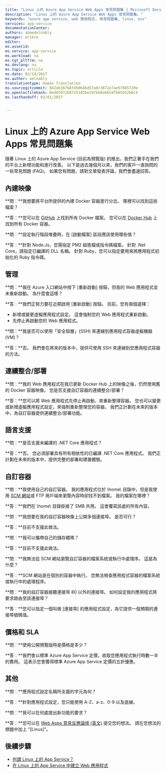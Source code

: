 ```yaml
---
title: "Linux 上的 Azure App Service Web Apps 常見問題集 | Microsoft Docs"
description: "Linux 上的 Azure App Service Web Apps 常見問題集。"
keywords: "azure app service, web 應用程式, 常見問題集, linux, oss"
services: app-service
documentationCenter: 
authors: ahmedelnably
manager: erikre
editor: 
ms.assetid: 
ms.service: app-service
ms.workload: na
ms.tgt_pltfrm: na
ms.devlang: na
ms.topic: article
ms.date: 02/14/2017
ms.author: aelnably
translationtype: Human Translation
ms.sourcegitcommit: 842eb16768fd5064bd57a0c3672e7ae57885720e
ms.openlocfilehash: 6ed0f07268715102be197bb8a6654fb05b52b0c4
ms.lasthandoff: 03/01/2017


---
```


# <a name="azure-app-service-web-apps-on-linux-faq"></a>Linux 上的 Azure App Service Web Apps 常見問題集

隨著 Linux 上的 Azure App Service (目前為預覽版) 的推出，我們正著手在我們的平台上新增功能和進行改善。 以下是過去幾個月以來，我們的客戶一直詢問的一些常見問題 (FAQ)。
如果您有問題，請對文章發表評論，我們會盡速回答。

## <a name="built-in-images"></a>內建映像

**問︰**我想要將平台所提供的內建 Docker 容器進行分岔。 哪裡可以找到這些檔案？

**答：**您可以在 [GitHub](https://github.com/azure-app-service) 上找到所有 Docker 檔案。 您可以在 [Docker Hub](https://hub.docker.com/u/appsvc/) 上找到所有 Docker 容器。

**問︰**設定執行階段堆疊時，在 [啟動檔案] 區段應該使用哪些值？

**答︰**針對 Node.Js，您需指定 PM2 組態檔或指令碼檔案。 針對 .Net Core，請指定已編譯的 DLL 名稱。 針對 Ruby，您可以指定要用來將應用程式初始化的 Ruby 指令碼。

## <a name="management"></a>管理

**問︰**我在 Azure 入口網站中按下 [重新啟動] 按鈕，但我的 Web 應用程式並未重新啟動。 為什麼會這樣？

**答︰**我們正努力要在近期啟用 [重新啟動] 按鈕。 目前，您有兩個選擇：
- 新增或變更虛擬應用程式設定。 這會強制您的 Web 應用程式重新啟動。
- 先停止再啟動您的 Web 應用程式。

**問：**我是否可以使用「安全殼層」(SSH) 來連線到應用程式容器虛擬機器 (VM)？

**答：**否。 我們會在將來的版本中，提供可使用 SSH 來連線到您應用程式容器的方法。

## <a name="continuous-integrationdeployment"></a>連續整合/部署

**問︰**我的 Web 應用程式在我已更新 Docker Hub 上的映像之後，仍然使用舊的 Docker 容器映像。 您是否支援自訂容器的連續整合/部署？

**答：**您可以將 Web 應用程式先停止再啟動，來重新整理容器。 您也可以變更或新增虛擬應用程式設定，來強制重新整理您的容器。 我們正計劃在未來的版本中，為自訂容器提供連續整合/部署功能。

## <a name="language-support"></a>語言支援

**問︰**是否支援未編譯的 .NET Core 應用程式？

**答：**否。 您必須部署具有所有相依性的已編譯 .NET Core 應用程式。 我們正計劃在未來的版本中，提供完整的部署和建置體驗。

## <a name="custom-containers"></a>自訂容器

**問︰**我使用自己的自訂容器。 我的應用程式位於 \home\ 目錄中，但是我使用 [SCM 網站](https://github.com/projectkudu/kudu)或 FTP 用戶端來瀏覽內容時卻找不到檔案。 我的檔案在哪裡？

**答︰**我們在 \home\ 目錄掛接了 SMB 共用。 這會覆寫該處的所有內容。

**問︰**我想要在我的自訂容器映像上公開多個連接埠。 是否可行？

**答：**目前不支援此做法。

**問︰**我可以攜帶自己的儲存體嗎？

**答：**目前不支援此做法。

**問︰**我無法從 SCM 網站瀏覽自訂容器的檔案系統或執行中處理序。 這是為什麼？

**答︰**SCM 網站是在個別的容器中執行。 您無法檢查應用程式容器的檔案系統或執行中的處理程序。

**問︰**我的自訂容器接聽連接埠 80 以外的連接埠。 如何設定我的應用程式將要求路由至該連接埠？

**答︰**您可以指定一個叫做 [連接埠] 的應用程式設定，為它提供一個預期的連接埠號碼值。

## <a name="pricing-and-sla"></a>價格和 SLA

**問︰**使用公開預覽版時是價格是多少？

**答︰**我們會以標準 Azure App Service 定價，收取您應用程式執行時數一半的費用。 這表示您會獲得標準 Azure App Service 定價的五折優惠。

## <a name="other"></a>其他

**問︰**應用程式設定名稱所支援的字元為何？

**答︰**針對應用程式設定，您只能使用 A-Z、a-z、0-9 以及底線。

**問︰**我可以在何處提出新功能的要求？

**答︰**您可以在 [Web Apps 意見反應論壇 (英文)](https://aka.ms/webapps-uservoice) 提交您的想法。 請在您想法的標題中加上 "[Linux]"。

## <a name="next-steps"></a>後續步驟
* [何謂 Linux 上的 App Service？](app-service-linux-intro.md)
* [在 Linux 上的 App Service 中建立 Web 應用程式](app-service-linux-how-to-create-a-web-app.md)

